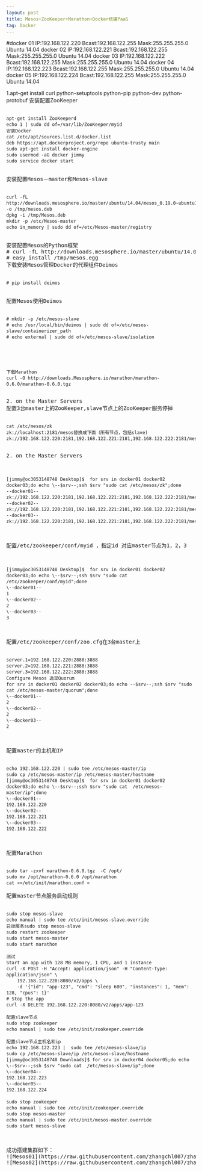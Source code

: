 ```yaml
---
layout: post
title: Mesos+ZooKeeper+Marathon+Docker搭建PaaS
tag: Docker
---
```


#docker 01  IP:192.168.122.220  Bcast:192.168.122.255  Mask:255.255.255.0 Ubuntu 14.04
docker 02  IP:192.168.122.221  Bcast:192.168.122.255  Mask:255.255.255.0 Ubuntu 14.04
docker 03  IP:192.168.122.222  Bcast:192.168.122.255  Mask:255.255.255.0 Ubuntu 14.04
docker 04  IP:192.168.122.223  Bcast:192.168.122.255  Mask:255.255.255.0 Ubuntu 14.04
docker 05  IP:192.168.122.224  Bcast:192.168.122.255  Mask:255.255.255.0 Ubuntu 14.04

1.apt-get install curl python-setuptools python-pip python-dev python-protobuf
安装配置ZooKeeper
<pre><code>
apt-get install ZooKeeperd
echo 1 | sudo dd of=/var/lib/ZooKeeper/myid
安装Docker
cat /etc/apt/sources.list.d/docker.list 
deb https://apt.dockerproject.org/repo ubuntu-trusty main
sudo apt-get install docker-engine
sudo usermod -aG docker jimmy
sudo service docker start
<pre></code>
安装配置Mesos－master和Mesos-slave
<pre><code>
curl -fL http://downloads.mesosphere.io/master/ubuntu/14.04/mesos_0.19.0~ubuntu14.04%2B1_amd64.deb -o /tmp/mesos.deb
dpkg -i /tmp/Mesos.deb
mkdir -p /etc/Mesos-master
echo in_memory | sudo dd of=/etc/Mesos-master/registry
<pre></code>
安装配置Mesos的Python框架
# curl -fL http://downloads.mesosphere.io/master/ubuntu/14.04/mesos-0.19.0_rc2-py2.7-linux-x86_64.egg -o /tmp/mesos.egg
# easy_install /tmp/mesos.egg
下载安装Mesos管理Docker的代理组件Deimos
<pre><code>
# pip install deimos
<pre></code>
配置Mesos使用Deimos
<pre><code>
# mkdir -p /etc/mesos-slave
# echo /usr/local/bin/deimos | sudo dd of=/etc/mesos-slave/containerizer_path
# echo external | sudo dd of=/etc/mesos-slave/isolation
<pre></code>

<pre><code>
下载Marathon
curl -O http://downloads.Mesosphere.io/marathon/marathon-0.6.0/marathon-0.6.0.tgz  
<pre></code>
2. on the Master Servers
配置3台master上的ZooKeeper,slave节点上的ZooKeeper服务停掉
<pre><code>
cat /etc/mesos/zk
zk://localhost:2181/mesos替换成下面（所有节点，包括slave)
zk://192.168.122.220:2181,192.168.122.221:2181,192.168.122.222:2181/mesos
<pre></code>
2. on the Master Servers

<pre><code>
[jimmy@oc3053148748 Desktop]$  for srv in docker01 docker02 docker03;do echo \--$srv--;ssh $srv "sudo cat /etc/mesos/zk";done
--docker01--
zk://192.168.122.220:2181,192.168.122.221:2181,192.168.122.222:2181/mesos
--docker02--
zk://192.168.122.220:2181,192.168.122.221:2181,192.168.122.222:2181/mesos
--docker03--
zk://192.168.122.220:2181,192.168.122.221:2181,192.168.122.222:2181/mesos
<pre></code>

配置/etc/zookeeper/conf/myid ，指定id 对应master节点为1，2，3

<pre><code>
[jimmy@oc3053148748 Desktop]$  for srv in docker01 docker02 docker03;do echo \--$srv--;ssh $srv "sudo cat /etc/zookeeper/conf/myid";done
\--docker01--
1
\--docker02--
2
\--docker03--
3
<pre></code>

配置/etc/zookeeper/conf/zoo.cfg在3台master上
<pre><code>
server.1=192.168.122.220:2888:3888
server.2=192.168.122.221:2888:3888
server.3=192.168.122.222:2888:3888
Configure Mesos 选举Quorum 
for srv in docker01 docker02 docker03;do echo --$srv--;ssh $srv "sudo cat /etc/mesos-master/quorum";done 
\--docker01--
2
\--docker02--
2
\--docker03--
2
<pre></code>

配置master的主机和IP
<pre><code>
echo 192.168.122.220 | sudo tee /etc/mesos-master/ip
sudo cp /etc/mesos-master/ip /etc/mesos-master/hostname
[jimmy@oc3053148748 Desktop]$  for srv in docker01 docker02 docker03;do echo \--$srv--;ssh $srv "sudo cat  /etc/mesos-master/ip";done 
\--docker01--
192.168.122.220
\--docker02--
192.168.122.221
\--docker03--
192.168.122.222
<pre></code>

配置Marathon
<pre><code>
sudo tar -zxvf marathon-0.6.0.tgz  -C /opt/
sudo mv /opt/marathon-0.6.0 /opt/marathon
cat >>/etc/init/marathon.conf <<EOF
 description "Marathon scheduler for Mesos"
 start on runlevel [2345]
 stop on runlevel [!2345]
 respawn
 respawn limit 10 5
 exec /opt/marathon/bin/start \--master zk://192.168.122.220:2181,192.168.122.221:2181,192.168.122.222:2181/mesos --zk zk://192.168.122.220:2181,192.168.122.221:2181,192.168.122.222:2181/marathon
EOF
<pre></code>

配置master节点服务启动规则 
<pre><code>
sudo stop mesos-slave
echo manual | sudo tee /etc/init/mesos-slave.override
启动服务sudo stop mesos-slave
sudo restart zookeeper
sudo start mesos-master
sudo start marathon

测试
Start an app with 128 MB memory, 1 CPU, and 1 instance
curl -X POST -H "Accept: application/json" -H "Content-Type: application/json" \
    192.168.122.220:8080/v2/apps \
    -d '{"id": "app-123", "cmd": "sleep 600", "instances": 1, "mem": 128, "cpus": 1}'
# Stop the app
curl -X DELETE 192.168.122.220:8080/v2/apps/app-123

配置slave节点
sudo stop zookeeper
echo manual | sudo tee /etc/init/zookeeper.override

配置slave节点主机名和ip
echo 192.168.122.223 |  sudo tee /etc/mesos-slave/ip
sudo cp /etc/mesos-slave/ip /etc/mesos-slave/hostname
[jimmy@oc3053148748 Downloads]$ for srv in docker04 docker05;do echo \--$srv--;ssh $srv "sudo cat  /etc/mesos-slave/ip";done
\--docker04--
192.168.122.223
\--docker05--
192.168.122.224

sudo stop zookeeper
echo manual | sudo tee /etc/init/zookeeper.override
sudo stop mesos-master
echo manual | sudo tee /etc/init/mesos-master.override
sudo start mesos-slave
<pre></code>

成功搭建集群如下：
![Mesos01](https://raw.githubusercontent.com/zhangchl007/zhangchl007.github.io/master/_image/mesos01.png "Mesos scale-up")
![Mesos02](https://raw.githubusercontent.com/zhangchl007/zhangchl007.github.io/master/_image/mesos02.png "Mesos scale-up")
